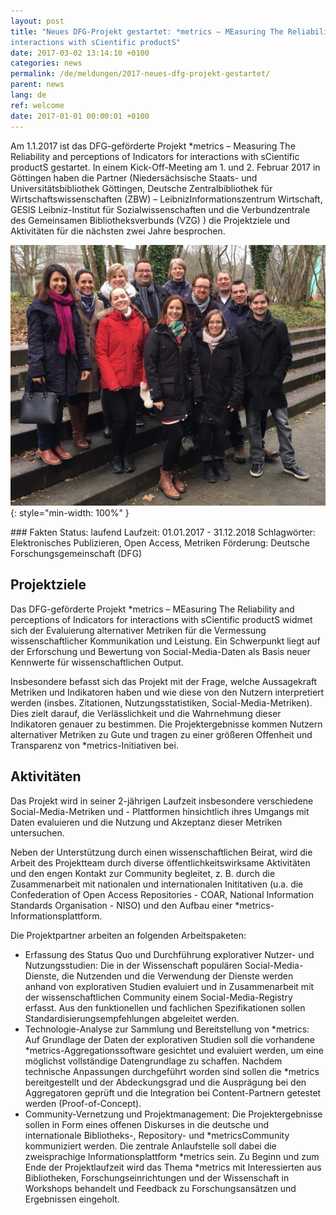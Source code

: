```yaml
---
layout: post
title: "Neues DFG-Projekt gestartet: *metrics – MEasuring The Reliability and perceptions of Indicators for
interactions with sCientific productS"
date: 2017-03-02 13:14:10 +0100
categories: news
permalink: /de/meldungen/2017-neues-dfg-projekt-gestartet/
parent: news
lang: de
ref: welcome
date: 2017-01-01 00:00:01 +0100
---
```

Am 1.1.2017 ist das DFG-geförderte Projekt *metrics – Measuring The Reliability and perceptions of Indicators for interactions with sCientific productS gestartet. In einem Kick-Off-Meeting am 1. und 2. Februar 2017 in Göttingen haben die Partner (Niedersächsische Staats- und Universitätsbibliothek Göttingen, Deutsche Zentralbibliothek für Wirtschaftswissenschaften (ZBW) – LeibnizInformationszentrum Wirtschaft, GESIS Leibniz-Institut für Sozialwissenschaften und die Verbundzentrale des Gemeinsamen Bibliotheksverbunds (VZG) ) die Projektziele und Aktivitäten für die nächsten zwei Jahre besprochen.

![Gruppenfoto](/img/gruppenfoto.png "Gruppenfoto"){: style="min-width: 100%" }

<div class="callout" markdown="1">
### Fakten
Status: laufend  
Laufzeit: 01.01.2017 - 31.12.2018  
Schlagwörter: Elektronisches Publizieren, Open Access, Metriken  
Förderung: Deutsche Forschungsgemeinschaft (DFG)
</div>

## Projektziele

Das DFG-geförderte Projekt *metrics – MEasuring The Reliability and perceptions of Indicators for interactions with sCientific productS widmet sich der Evaluierung alternativer Metriken für die Vermessung wissenschaftlicher Kommunikation und Leistung. Ein Schwerpunkt liegt auf der Erforschung und Bewertung von Social-Media-Daten als Basis neuer Kennwerte für wissenschaftlichen Output.

Insbesondere befasst sich das Projekt mit der Frage, welche Aussagekraft Metriken und Indikatoren haben und wie diese von den Nutzern interpretiert werden (insbes. Zitationen, Nutzungsstatistiken, Social-Media-Metriken). Dies zielt darauf, die Verlässlichkeit und die Wahrnehmung dieser Indikatoren genauer zu bestimmen. Die Projektergebnisse kommen Nutzern alternativer Metriken zu Gute und tragen zu einer größeren Offenheit und Transparenz von *metrics-Initiativen bei.

## Aktivitäten

Das Projekt wird in seiner 2-jährigen Laufzeit insbesondere verschiedene Social-Media-Metriken und - Plattformen hinsichtlich ihres Umgangs mit Daten evaluieren und die Nutzung und Akzeptanz dieser Metriken untersuchen.

Neben der Unterstützung durch einen wissenschaftlichen Beirat, wird die Arbeit des Projektteam durch diverse öffentlichkeitswirksame Aktivitäten und den engen Kontakt zur Community begleitet, z. B. durch die Zusammenarbeit mit nationalen und internationalen Inititativen (u.a. die Confederation of Open Access Repositories - COAR, National Information Standards Organisation - NISO) und den Aufbau einer *metrics-Informationsplattform.

Die Projektpartner arbeiten an folgenden Arbeitspaketen:

* Erfassung des Status Quo und Durchführung explorativer Nutzer- und Nutzungsstudien: Die in der Wissenschaft populären Social-Media-Dienste, die Nutzenden und die Verwendung der Dienste werden anhand von explorativen Studien evaluiert und in Zusammenarbeit mit der wissenschaftlichen Community einem Social-Media-Registry erfasst. Aus den funktionellen und fachlichen Spezifikationen sollen Standardisierungsempfehlungen abgeleitet werden.
* Technologie-Analyse zur Sammlung und Bereitstellung von *metrics: Auf Grundlage der Daten der explorativen Studien soll die vorhandene *metrics-Aggregationssoftware gesichtet und evaluiert werden, um eine möglichst vollständige Datengrundlage zu schaffen. Nachdem technische Anpassungen durchgeführt worden sind sollen die *metrics bereitgestellt und der Abdeckungsgrad und die Ausprägung bei den Aggregatoren geprüft und die Integration bei Content-Partnern getestet werden (Proof-of-Concept).
* Community-Vernetzung und Projektmanagement: Die Projektergebnisse sollen in Form eines offenen Diskurses in die deutsche und internationale Bibliotheks-, Repository- und *metricsCommunity kommuniziert werden. Die zentrale Anlaufstelle soll dabei die zweisprachige Informationsplattform *metrics sein. Zu Beginn und zum Ende der Projektlaufzeit wird das Thema *metrics mit Interessierten aus Bibliotheken, Forschungseinrichtungen und der Wissenschaft in Workshops behandelt und Feedback zu Forschungsansätzen und Ergebnissen eingeholt.
